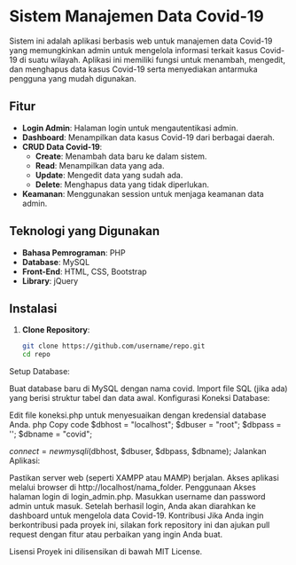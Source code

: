 # Sistem Manajemen Data Covid-19

Sistem ini adalah aplikasi berbasis web untuk manajemen data Covid-19 yang memungkinkan admin untuk mengelola informasi terkait kasus Covid-19 di suatu wilayah. Aplikasi ini memiliki fungsi untuk menambah, mengedit, dan menghapus data kasus Covid-19 serta menyediakan antarmuka pengguna yang mudah digunakan.

## Fitur

- **Login Admin**: Halaman login untuk mengautentikasi admin.
- **Dashboard**: Menampilkan data kasus Covid-19 dari berbagai daerah.
- **CRUD Data Covid-19**:
  - **Create**: Menambah data baru ke dalam sistem.
  - **Read**: Menampilkan data yang ada.
  - **Update**: Mengedit data yang sudah ada.
  - **Delete**: Menghapus data yang tidak diperlukan.
- **Keamanan**: Menggunakan session untuk menjaga keamanan data admin.

## Teknologi yang Digunakan

- **Bahasa Pemrograman**: PHP
- **Database**: MySQL
- **Front-End**: HTML, CSS, Bootstrap
- **Library**: jQuery

## Instalasi

1. **Clone Repository**:
   ```bash
   git clone https://github.com/username/repo.git
   cd repo
Setup Database:

Buat database baru di MySQL dengan nama covid.
Import file SQL (jika ada) yang berisi struktur tabel dan data awal.
Konfigurasi Koneksi Database:

Edit file koneksi.php untuk menyesuaikan dengan kredensial database Anda.
php
Copy code
$dbhost = "localhost";
$dbuser = "root";
$dbpass = '';
$dbname = "covid";

$connect = new mysqli($dbhost, $dbuser, $dbpass, $dbname);
Jalankan Aplikasi:

Pastikan server web (seperti XAMPP atau MAMP) berjalan.
Akses aplikasi melalui browser di http://localhost/nama_folder.
Penggunaan
Akses halaman login di login_admin.php.
Masukkan username dan password admin untuk masuk.
Setelah berhasil login, Anda akan diarahkan ke dashboard untuk mengelola data Covid-19.
Kontribusi
Jika Anda ingin berkontribusi pada proyek ini, silakan fork repository ini dan ajukan pull request dengan fitur atau perbaikan yang ingin Anda buat.

Lisensi
Proyek ini dilisensikan di bawah MIT License.
